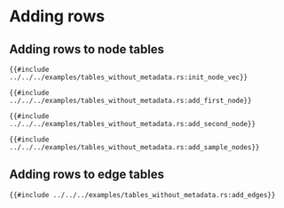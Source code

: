 # Adding rows

## Adding rows to node tables

```rust, noplayground, ignore
{{#include ../../../examples/tables_without_metadata.rs:init_node_vec}}
```

```rust, noplayground, ignore
{{#include ../../../examples/tables_without_metadata.rs:add_first_node}}
```

```rust, noplayground, ignore
{{#include ../../../examples/tables_without_metadata.rs:add_second_node}}
```

```rust, noplayground, ignore
{{#include ../../../examples/tables_without_metadata.rs:add_sample_nodes}}
```

## Adding rows to edge tables

```rust, noplayground, ignore
{{#include ../../../examples/tables_without_metadata.rs:add_edges}}
```

